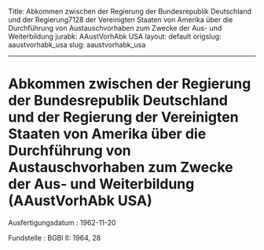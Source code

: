 Title: Abkommen zwischen der Regierung der Bundesrepublik Deutschland und der Regierung7128
  der Vereinigten Staaten von Amerika über die Durchführung von Austauschvorhaben
  zum Zwecke der Aus- und Weiterbildung
jurabk: AAustVorhAbk USA
layout: default
origslug: aaustvorhabk_usa
slug: aaustvorhabk_usa

---

# Abkommen zwischen der Regierung der Bundesrepublik Deutschland und der Regierung der Vereinigten Staaten von Amerika über die Durchführung von Austauschvorhaben zum Zwecke der Aus- und Weiterbildung (AAustVorhAbk USA)

Ausfertigungsdatum
:   1962-11-20

Fundstelle
:   BGBl II: 1964, 28

